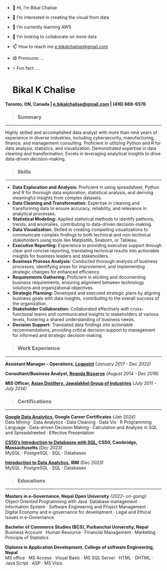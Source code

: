 - 👋 Hi, I’m Bikal Chalise
- 👀 I’m interested in creating the visual from data
- 🌱 I’m currently learning AWS 
- 💞️ I’m looking to collaborate on more data
- 📫 How to reach me e.bikalchalise@gmail.com
- 😄 Pronouns: ...
- ⚡ Fun fact: ...

  # Bikal K Chalise

#### Toronto, ON, Canada |  e.bikalchalise@gmail.com |  (416) 669-9376 

> ### Summary
 ---
Highly skilled and accomplished data analyst with more than nine years of experience in diverse industries, including cybersecurity, manufacturing, finance, and management consulting. Proficient in utilizing Python and R for data analysis, statistics, and visualization. Demonstrated expertise in data cleaning and transformation. Excels in leveraging analytical insights to drive data-driven decision-making.

> ### Skills
 ---
- **Data Exploration and Analysis:** Proficient in using spreadsheet, Python and R for thorough data exploration, statistical analysis, and deriving meaningful insights from complex datasets.
- **Data Cleaning and Transformation:** Expertise in cleaning and transforming data to ensure accuracy, reliability, and relevance in analytical processes.
- **Statistical Modeling:** Applied statistical methods to identify patterns, trends, and anomalies, contributing to data-driven decision-making.
- **Data Visualization:** Skilled in creating compelling visualizations to communicate complex findings to both technical and non-technical stakeholders using tools like Matplotlib, Seaborn, or Tableau.
- **Executive Reporting:** Experience in providing executive support through clear and concise reporting, translating technical results into actionable insights for business leaders and stakeholders.
- **Business Process Analysis:** Conducted thorough analysis of business processes, identifying areas for improvement, and implementing strategic changes for enhanced efficiency.
- **Requirements Gathering:** Proficient in eliciting and documenting business requirements, ensuring alignment between technology solutions and organizational objectives.
- **Strategic Planning:** Developed and executed strategic plans by aligning business goals with data insights, contributing to the overall success of the organization.
- **Stakeholder Collaboration:** Collaborated effectively with cross-functional teams and communicated insights to stakeholders at various levels, fostering a shared understanding of business needs.
- **Decision Support:** Translated data findings into actionable recommendations, providing critical decision support to management for informed and strategic decision-making.


> ### Work Experience
---
**Assistant Manager - Operations, [Logpoint](https://www.logpoint.com/en/product/converged-siem/)** *(January 2017 - Dec 2022)* 
 






**Consultant/Business Analyst, [Reanda Bizserve](https://bizserve.com.np/)** *(August 2014 - Dec 2016)* 
 






**MIS Officer, [Asian Distillery, Jawalakhel Group of Industries](https://www.jginepal.com/)** *(July 2011 - July 2014)* 
 






> ### Certifications
---
**[Google Data Analytics](https://www.coursera.org/account/accomplishments/specialization/certificate/TDZFN3JMFS8X), Google Career Certificates** *(Jan 2024)*  
  Data Mining · Data Analytics · Data Cleaning · Data Vis · R Programming Language · Data-driven Decision Making · Calculation and Analysis in SQL and Spreadsheeted · Effective Presentation

**[CS50’s Introduction to Databases with SQL](https://certificates.cs50.io/3fd097e7-c889-4c02-a3cc-973cf13a7578.pdf?size=letter), CS50, Cambridge, Massachusetts** *(Dec 2023)*  
  MySQL · PostgreSQL · SQL · Databases

**[Introduction to Data Analytics](https://www.coursera.org/account/accomplishments/verify/89HHMP9P2J9W), IBM** *(Dec 2023)*  
  MySQL · PostgreSQL · SQL · Databases


> ### Educations
---
**Masters in e-Governance, Nepal Open University** *(2022- on-going)*  
  Object Oriented Programming with Java ·Database management · Information System · Software Engineering and Project Management · Digital Economy and e-governance for development · Legal and Ethical Issues in e-Governance
  
**Bachelor of Commerce Studies (BCS), Purbanchal University, Nepal**  
  Business Account · Human Resource · Financial Management · Marketing · Principle of Statistics
  
**Diploma in Application Development, College of software Engineering, Nepal**  
  MS office · MS Access · Visual Basic · MS SQL Server · HTML · DHTML · Java Script · ASP · MS Visio.

<!---
BikalC/BikalC is a ✨ special ✨ repository because its `README.md` (this file) appears on your GitHub profile.
You can click the Preview link to take a look at your changes.
--->
